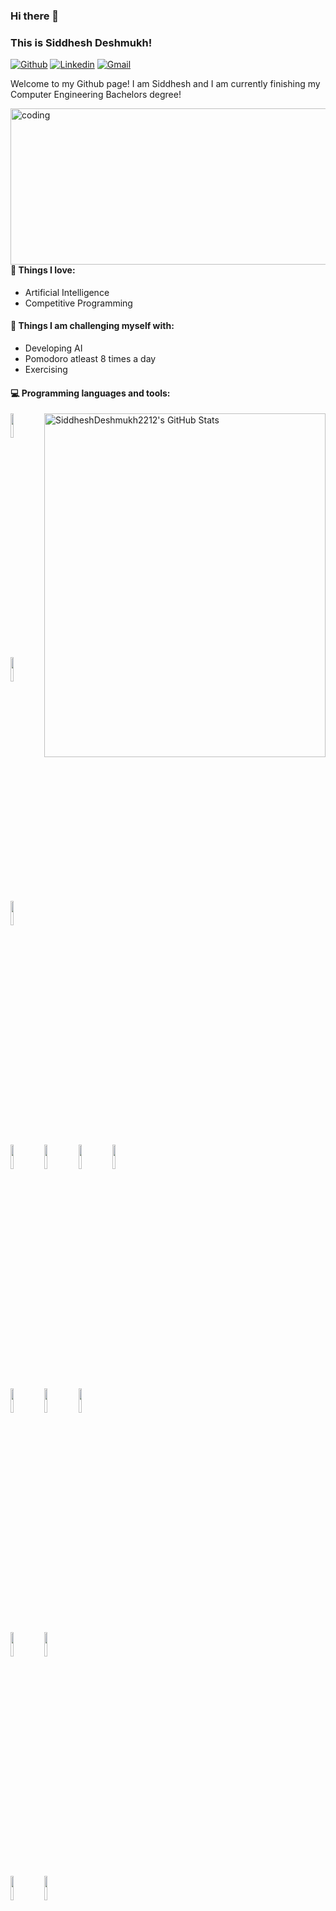 ### Hi there 👋 
### This is Siddhesh Deshmukh!
[![Github](https://img.shields.io/badge/-Github-000?style=flat&logo=Github&logoColor=white)](https://github.com/SiddheshDeshmukh2212)
[![Linkedin](https://img.shields.io/badge/-LinkedIn-blue?style=flat&logo=Linkedin&logoColor=white)](www.linkedin.com/in/siddhesh-deshmukh-22d1202)
[![Gmail](https://img.shields.io/badge/-Gmail-c14438?style=flat&logo=Gmail&logoColor=white)](mailto:siddheshdeshmukh2002@gmail.com)

Welcome to my Github page! I am Siddhesh and I am currently finishing my Computer Engineering Bachelors degree!  

<img align="right" alt="coding" width="550" height="250" src="https://media.tenor.com/3klZkDif0nsAAAAd/gaming-gif.gif">


#### 💙 Things I love: 
- Artificial Intelligence  
- Competitive Programming

#### :muscle: Things I am challenging myself with:
- Developing AI
- Pomodoro atleast 8 times a day
- Exercising

#### :computer: Programming languages and tools: 
<p>
  <a href="https://awesome-github-stats.azurewebsites.net/index.html??cardType=octocat&theme=synthwave&preferLogin=false">    <img align="right" height="550" width="450" alt="SiddheshDeshmukh2212's GitHub Stats" src="https://awesome-github-stats.azurewebsites.net/user-stats/SiddheshDeshmukh2212?cardType=octocat&theme=synthwave&preferLogin=false" />  </a>
<code><img width="10%" src="https://github.com/isocpp/logos/blob/master/cpp_logo.svg"></code>
<code><img width="10%" src="https://www.vectorlogo.zone/logos/python/python-vertical.svg"></code>
<code><img width="10%" src="https://www.vectorlogo.zone/logos/javascript/javascript-vertical.svg"></code>
<br />
<code><img width="10%" src="https://upload.wikimedia.org/wikipedia/commons/0/05/Scikit_learn_logo_small.svg"></code>
<code><img width="10%" src="https://www.vectorlogo.zone/logos/tensorflow/tensorflow-icon.svg"></code>
<code><img width="10%" src="https://www.vectorlogo.zone/logos/pytorch/pytorch-icon.svg"></code>
<code><img width="10%" src="https://www.vectorlogo.zone/logos/opencv/opencv-icon.svg"></code>
<br />
<code><img width="10%" src="https://www.vectorlogo.zone/logos/pocoo_flask/pocoo_flask-ar21.svg"></code>
<code><img width="10%" src="https://www.vectorlogo.zone/logos/djangoproject/djangoproject-ar21.svg"></code>
<code><img width="10%" src="https://www.vectorlogo.zone/logos/nodejs/nodejs-horizontal.svg"></code>
<br />
<code><img width="10%" src="https://www.vectorlogo.zone/logos/mysql/mysql-ar21.svg"></code>
<code><img width="10%" src="https://www.vectorlogo.zone/logos/mongodb/mongodb-ar21.svg"></code>
<br />
<code><img width="10%" src="https://www.vectorlogo.zone/logos/docker/docker-official.svg"></code>
<code><img width="10%" src="https://www.vectorlogo.zone/logos/kubernetes/kubernetes-ar21.svg"></code>
